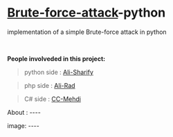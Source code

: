 # [Brute-force-attack](https://en.wikipedia.org/wiki/Brute-force_attack)-python
implementation  of a simple Brute-force attack in python 

<br>

<!-- introduction of team  -->
**People involveded in this project:**
> python side : [Ali-Sharify](https://github.com/alisharifyy)


> php side : [Ali-Rad](https://github.com/Ali-Moattarirad)


> C# side : [CC-Mehdi](https://github.com/cc-Mehdi)


About : ----

image: ----



